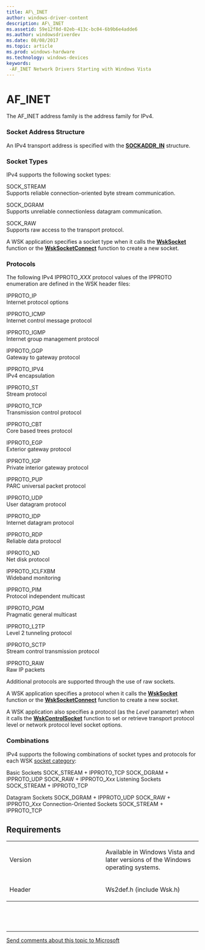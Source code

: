 ```yaml
---
title: AF\_INET
author: windows-driver-content
description: AF\_INET
ms.assetid: 59e12f8d-02eb-413c-bc04-6b9b6e4adde6
ms.author: windowsdriverdev
ms.date: 08/08/2017
ms.topic: article
ms.prod: windows-hardware
ms.technology: windows-devices
keywords: 
 -AF_INET Network Drivers Starting with Windows Vista
---
```


# AF\_INET


The AF\_INET address family is the address family for IPv4.

### Socket Address Structure

An IPv4 transport address is specified with the [**SOCKADDR\_IN**](https://msdn.microsoft.com/library/windows/hardware/ff570823) structure.

### Socket Types

IPv4 supports the following socket types:

<a href="" id="sock-stream"></a>SOCK\_STREAM  
Supports reliable connection-oriented byte stream communication.

<a href="" id="sock-dgram"></a>SOCK\_DGRAM  
Supports unreliable connectionless datagram communication.

<a href="" id="sock-raw"></a>SOCK\_RAW  
Supports raw access to the transport protocol.

A WSK application specifies a socket type when it calls the [**WskSocket**](https://msdn.microsoft.com/library/windows/hardware/ff571149) function or the [**WskSocketConnect**](https://msdn.microsoft.com/library/windows/hardware/ff571150) function to create a new socket.

### Protocols

The following IPv4 IPPROTO\_*XXX* protocol values of the IPPROTO enumeration are defined in the WSK header files:

<a href="" id="ipproto-ip"></a>IPPROTO\_IP  
Internet protocol options

<a href="" id="ipproto-icmp"></a>IPPROTO\_ICMP  
Internet control message protocol

<a href="" id="ipproto-igmp"></a>IPPROTO\_IGMP  
Internet group management protocol

<a href="" id="ipproto-ggp"></a>IPPROTO\_GGP  
Gateway to gateway protocol

<a href="" id="ipproto-ipv4"></a>IPPROTO\_IPV4  
IPv4 encapsulation

<a href="" id="ipproto-st"></a>IPPROTO\_ST  
Stream protocol

<a href="" id="ipproto-tcp"></a>IPPROTO\_TCP  
Transmission control protocol

<a href="" id="ipproto-cbt"></a>IPPROTO\_CBT  
Core based trees protocol

<a href="" id="ipproto-egp"></a>IPPROTO\_EGP  
Exterior gateway protocol

<a href="" id="ipproto-igp"></a>IPPROTO\_IGP  
Private interior gateway protocol

<a href="" id="ipproto-pup"></a>IPPROTO\_PUP  
PARC universal packet protocol

<a href="" id="ipproto-udp"></a>IPPROTO\_UDP  
User datagram protocol

<a href="" id="ipproto-idp"></a>IPPROTO\_IDP  
Internet datagram protocol

<a href="" id="ipproto-rdp"></a>IPPROTO\_RDP  
Reliable data protocol

<a href="" id="ipproto-nd"></a>IPPROTO\_ND  
Net disk protocol

<a href="" id="ipproto-iclfxbm"></a>IPPROTO\_ICLFXBM  
Wideband monitoring

<a href="" id="ipproto-pim"></a>IPPROTO\_PIM  
Protocol independent multicast

<a href="" id="ipproto-pgm"></a>IPPROTO\_PGM  
Pragmatic general multicast

<a href="" id="ipproto-l2tp"></a>IPPROTO\_L2TP  
Level 2 tunneling protocol

<a href="" id="ipproto-sctp"></a>IPPROTO\_SCTP  
Stream control transmission protocol

<a href="" id="ipproto-raw"></a>IPPROTO\_RAW  
Raw IP packets

Additional protocols are supported through the use of raw sockets.

A WSK application specifies a protocol when it calls the [**WskSocket**](https://msdn.microsoft.com/library/windows/hardware/ff571149) function or the [**WskSocketConnect**](https://msdn.microsoft.com/library/windows/hardware/ff571150) function to create a new socket.

A WSK application also specifies a protocol (as the *Level* parameter) when it calls the [**WskControlSocket**](https://msdn.microsoft.com/library/windows/hardware/ff571127) function to set or retrieve transport protocol level or network protocol level socket options.

### Combinations

IPv4 supports the following combinations of socket types and protocols for each WSK [socket category](https://msdn.microsoft.com/library/windows/hardware/ff571093):

Basic Sockets
SOCK\_STREAM + IPPROTO\_TCP
SOCK\_DGRAM + IPPROTO\_UDP
SOCK\_RAW + IPPROTO\_*Xxx*
Listening Sockets
SOCK\_STREAM + IPPROTO\_TCP

Datagram Sockets
SOCK\_DGRAM + IPPROTO\_UDP
SOCK\_RAW + IPPROTO\_*Xxx*
Connection-Oriented Sockets
SOCK\_STREAM + IPPROTO\_TCP

Requirements
------------

<table>
<colgroup>
<col width="50%" />
<col width="50%" />
</colgroup>
<tbody>
<tr class="odd">
<td><p>Version</p></td>
<td><p>Available in Windows Vista and later versions of the Windows operating systems.</p></td>
</tr>
<tr class="even">
<td><p>Header</p></td>
<td>Ws2def.h (include Wsk.h)</td>
</tr>
</tbody>
</table>

 

 


--------------------
[Send comments about this topic to Microsoft](mailto:wsddocfb@microsoft.com?subject=Documentation%20feedback%20%5Bnetvista\netvista%5D:%20AF_INET%20%20RELEASE:%20%288/8/2017%29&body=%0A%0APRIVACY%20STATEMENT%0A%0AWe%20use%20your%20feedback%20to%20improve%20the%20documentation.%20We%20don't%20use%20your%20email%20address%20for%20any%20other%20purpose,%20and%20we'll%20remove%20your%20email%20address%20from%20our%20system%20after%20the%20issue%20that%20you're%20reporting%20is%20fixed.%20While%20we're%20working%20to%20fix%20this%20issue,%20we%20might%20send%20you%20an%20email%20message%20to%20ask%20for%20more%20info.%20Later,%20we%20might%20also%20send%20you%20an%20email%20message%20to%20let%20you%20know%20that%20we've%20addressed%20your%20feedback.%0A%0AFor%20more%20info%20about%20Microsoft's%20privacy%20policy,%20see%20http://privacy.microsoft.com/default.aspx. "Send comments about this topic to Microsoft")


